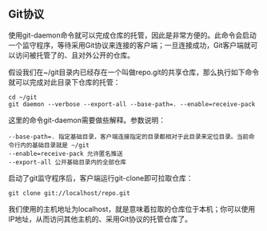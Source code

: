 ## Git协议

使用git-daemon命令就可以完成仓库的托管，因此是非常方便的。此命令会启动一个监守程序，等待采用Git协议来连接的客户端；一旦连接成功，Git客户端就可以访问被托管了的、且对外公开的仓库。

假设我们在~/git目录内已经存在一个叫做repo.git的共享仓库，那么执行如下命令就可以完成对此目录下仓库的托管：

    cd ~/git
    git daemon --verbose --export-all --base-path=. --enable=receive-pack

这里的命令git-daemon需要做些解释。参数说明：

    --base-path=. 指定基础目录，客户端连接指定的目录都相对于此目录来定位目录。当前命令行内的基础目录就是 ~/git 
    --enable=receive-pack 允许匿名推送
    --export-all 公开基础目录内的全部仓库

启动了git监守程序后，客户端运行git-clone即可拉取仓库：

    git clone git://localhost/repo.git

我们使用的主机地址为localhost，就是意味着拉取的仓库位于本机；你可以使用IP地址，从而访问其他主机的、采用Git协议的托管仓库了。


